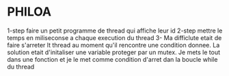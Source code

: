 # PHILOA
1-step
faire un petit programme de thread qui affiche leur id
2-step
mettre le temps en miliseconse a chaque execution du thread
3- Ma difficlute etait de faire s'arreter lt thread au moment qu'il rencontre une condition donnee.
La solution etait d'initaliser une variable proteger par un mutex. Je mets le tout dans une fonction et je le met comme condition d'arret dan la boucle while du thread

